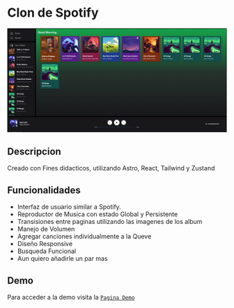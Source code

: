 # Clon de Spotify

<div align="center">
<a href="https://elaborate-sopapillas-9fc246.netlify.app/" target="_blank">
<img src="./public/image.webp">
</a>
</div>

## Descripcion
Creado con Fines didacticos, utilizando Astro, React, Tailwind y Zustand

## Funcionalidades
- Interfaz de usuario similar a Spotify.
- Reproductor de Musica con estado Global y Persistente
- Transisiones entre paginas utilizando las imagenes de los album
- Manejo de Volumen
- Agregar canciones individualmente a la Queve
- Diseño Responsive
- Busqueda Funcional
- Aun quiero añadirle un par mas

## Demo
Para acceder a la demo visita la <a target="_blank" href="https://elaborate-sopapillas-9fc246.netlify.app/">`Pagina Demo`</a>
